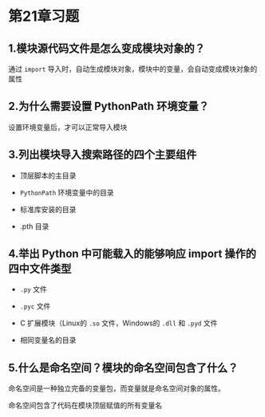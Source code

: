 # 第21章习题

## 1.模块源代码文件是怎么变成模块对象的？

通过 `import` 导入时，自动生成模块对象，模块中的变量，会自动变成模块对象的属性

## 2.为什么需要设置 PythonPath 环境变量？

设置环境变量后，才可以正常导入模块

## 3.列出模块导入搜索路径的四个主要组件

* 顶层脚本的主目录

* `PythonPath` 环境变量中的目录

* 标准库安装的目录

* .pth 目录

## 4.举出 Python 中可能载入的能够响应 import 操作的四中文件类型

* `.py` 文件

* `.pyc` 文件

* C 扩展模块（Linux的 `.so` 文件，Windows的 `.dll` 和 `.pyd` 文件

* 相同变量名的目录

## 5.什么是命名空间？模块的命名空间包含了什么？

命名空间是一种独立完备的变量包，而变量就是命名空间对象的属性。

命名空间包含了代码在模块顶层赋值的所有变量名
